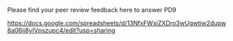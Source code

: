 Please find your peer review feedback here to answer PD9

https://docs.google.com/spreadsheets/d/13NfxFWxiZXDro3wUgwtiw2dupw8a06ij8yIVpszupc4/edit?usp=sharing

